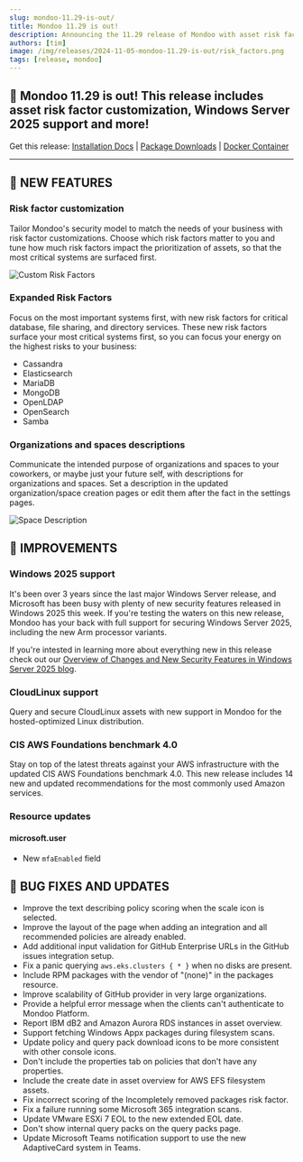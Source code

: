 ```yaml
---
slug: mondoo-11.29-is-out/
title: Mondoo 11.29 is out!
description: Announcing the 11.29 release of Mondoo with asset risk factor customization, Windows Server 2025 support and more!
authors: [tim]
image: /img/releases/2024-11-05-mondoo-11.29-is-out/risk_factors.png
tags: [release, mondoo]
---
```


## 🥳 Mondoo 11.29 is out! This release includes asset risk factor customization, Windows Server 2025 support and more!

Get this release: [Installation Docs](https://mondoo.com/docs/cnspec/) | [Package Downloads](https://releases.mondoo.com/cnspec/) | [Docker Container](https://hub.docker.com/r/mondoo/cnspec)

---

## 🎉 NEW FEATURES

### Risk factor customization

Tailor Mondoo's security model to match the needs of your business with risk factor customizations. Choose which risk factors matter to you and tune how much risk factors impact the prioritization of assets, so that the most critical systems are surfaced first.

![Custom Risk Factors](/img/releases/2024-11-05-mondoo-11.29-is-out/risk_factors.png)

### Expanded Risk Factors

Focus on the most important systems first, with new risk factors for critical database, file sharing, and directory services. These new risk factors surface your most critical systems first, so you can focus your energy on the highest risks to your business:

- Cassandra
- Elasticsearch
- MariaDB
- MongoDB
- OpenLDAP
- OpenSearch
- Samba

### Organizations and spaces descriptions

Communicate the intended purpose of organizations and spaces to your coworkers, or maybe just your future self, with descriptions for organizations and spaces. Set a description in the updated organization/space creation pages or edit them after the fact in the settings pages.

![Space Description](/img/releases/2024-11-05-mondoo-11.29-is-out/space_description.png)

## 🧹 IMPROVEMENTS

### Windows 2025 support

It's been over 3 years since the last major Windows Server release, and Microsoft has been busy with plenty of new security features released in Windows 2025 this week. If you're testing the waters on this new release, Mondoo has your back with full support for securing Windows Server 2025, including the new Arm processor variants.

If you're intested in learning more about everything new in this release check out our [Overview of Changes and New Security Features in Windows Server 2025 blog](https://mondoo.com/blog/overview-of-changes-and-new-security-features-in-windows-server-2025).

### CloudLinux support

Query and secure CloudLinux assets with new support in Mondoo for the hosted-optimized Linux distribution.

### CIS AWS Foundations benchmark 4.0

Stay on top of the latest threats against your AWS infrastructure with the updated CIS AWS Foundations benchmark 4.0. This new release includes 14 new and updated recommendations for the most commonly used Amazon services.

### Resource updates

#### microsoft.user

- New `mfaEnabled` field

## 🐛 BUG FIXES AND UPDATES

- Improve the text describing policy scoring when the scale icon is selected.
- Improve the layout of the page when adding an integration and all recommended policies are already enabled.
- Add additional input validation for GitHub Enterprise URLs in the GitHub issues integration setup.
- Fix a panic querying `aws.eks.clusters { * }` when no disks are present.
- Include RPM packages with the vendor of "(none)" in the packages resource.
- Improve scalability of GitHub provider in very large organizations.
- Provide a helpful error message when the clients can't authenticate to Mondoo Platform.
- Report IBM dB2 and Amazon Aurora RDS instances in asset overview.
- Support fetching Windows Appx packages during filesystem scans.
- Update policy and query pack download icons to be more consistent with other console icons.
- Don't include the properties tab on policies that don't have any properties.
- Include the create date in asset overview for AWS EFS filesystem assets.
- Fix incorrect scoring of the Incompletely removed packages risk factor.
- Fix a failure running some Microsoft 365 integration scans.
- Update VMware ESXi 7 EOL to the new extended EOL date.
- Don't show internal query packs on the query packs page.
- Update Microsoft Teams notification support to use the new AdaptiveCard system in Teams.
